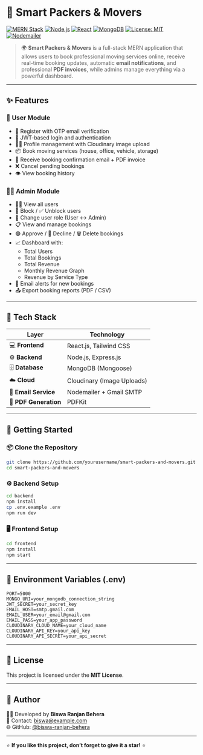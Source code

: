 # 🚚 Smart Packers & Movers

[![MERN Stack](https://img.shields.io/badge/Stack-MERN-green?style=for-the-badge)](#)
[![Node.js](https://img.shields.io/badge/Backend-Node.js-blue?style=for-the-badge&logo=node.js)](#)
[![React](https://img.shields.io/badge/Frontend-React.js-61DAFB?style=for-the-badge&logo=react)](#)
[![MongoDB](https://img.shields.io/badge/Database-MongoDB-4EA94B?style=for-the-badge&logo=mongodb)](#)
[![License: MIT](https://img.shields.io/badge/License-MIT-yellow?style=for-the-badge)](#)
[![Nodemailer](https://img.shields.io/badge/Email-Nodemailer-orange?style=for-the-badge)](#)

> 🌍 **Smart Packers & Movers** is a full-stack MERN application that allows users to book professional moving services online, receive real-time booking updates, automatic **email notifications**, and professional **PDF invoices**, while admins manage everything via a powerful dashboard.

---

## ✨ Features

### 👤 **User Module**
- 🔐 Register with OTP email verification  
- 🔑 JWT-based login and authentication  
- 🧑‍🏭 Profile management with Cloudinary image upload  
- 📦 Book moving services (house, office, vehicle, storage)  
- 🧾 Receive booking confirmation email + PDF invoice  
- ❌ Cancel pending bookings  
- 👁️ View booking history  

### 🧑‍💼 **Admin Module**
- 🧍‍♂️ View all users  
- 🚫 Block / ✅ Unblock users  
- 🔄 Change user role (User ↔ Admin)  
- 📋 View and manage bookings  
- 🟢 Approve / 🔴 Decline / 🗑️ Delete bookings  
- 📈 Dashboard with:
  - Total Users  
  - Total Bookings  
  - Total Revenue  
  - Monthly Revenue Graph  
  - Revenue by Service Type  
- 📧 Email alerts for new bookings  
- 📤 Export booking reports (PDF / CSV)

---

## 🧩 Tech Stack

| Layer | Technology |
|--------|-------------|
| 💻 **Frontend** | React.js, Tailwind CSS |
| ⚙️ **Backend** | Node.js, Express.js |
| 🗄️ **Database** | MongoDB (Mongoose) |
| ☁️ **Cloud** | Cloudinary (Image Uploads) |
| 📧 **Email Service** | Nodemailer + Gmail SMTP |
| 🧾 **PDF Generation** | PDFKit |

---

## 🚀 Getting Started

### 📦 Clone the Repository
```bash
git clone https://github.com/yourusername/smart-packers-and-movers.git
cd smart-packers-and-movers
```

### ⚙️ Backend Setup
```bash
cd backend
npm install
cp .env.example .env
npm run dev
```

### 🖥️ Frontend Setup
```bash
cd frontend
npm install
npm start
```

---

## 🔐 Environment Variables (.env)
```
PORT=5000
MONGO_URI=your_mongodb_connection_string
JWT_SECRET=your_secret_key
EMAIL_HOST=smtp.gmail.com
EMAIL_USER=your_email@gmail.com
EMAIL_PASS=your_app_password
CLOUDINARY_CLOUD_NAME=your_cloud_name
CLOUDINARY_API_KEY=your_api_key
CLOUDINARY_API_SECRET=your_api_secret
```

---

## 📜 License

This project is licensed under the **MIT License**.

---

## 💖 Author

👨‍💻 Developed by **Biswa Ranjan Behera**  
📧 Contact: [biswa@example.com](mailto:biswa@example.com)  
🌐 GitHub: [@biswa-ranjan-behera](https://github.com/biswa-ranjan-behera)

---

⭐ **If you like this project, don’t forget to give it a star!** ⭐
